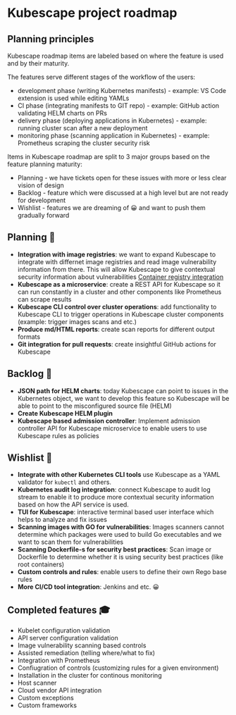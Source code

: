 # Kubescape project roadmap

## Planning principles

Kubescape roadmap items are labeled based on where the feature is used and by their maturity.

The features serve different stages of the workflow of the users:
* development phase (writing Kubernetes manifests) - example: VS Code extension is used while editing YAMLs
* CI phase (integrating manifests to GIT repo) - example: GitHub action validating HELM charts on PRs
* delivery phase (deploying applications in Kubernetes) - example: running cluster scan after a new deployment
* monitoring phase (scanning application in Kubernetes) - example: Prometheus scraping the cluster security risk 

Items in Kubescape roadmap are split to 3 major groups based on the feature planning maturity:

* Planning - we have tickets open for these issues with more or less clear vision of design
* Backlog  - feature which were discussed at a high level but are not ready for development 
* Wishlist -  features we are dreaming of 😀 and want to push them gradually forward 


## Planning 👷
* **Integration with image registries**: we want to expand Kubescape to integrate with differnet image registries and read image vulnerability information from there. This will allow Kubescape to give contextual security information about vulnerabilities [Container registry integration](/docs/proposals/container-image-vulnerability-adaptor.md)
* **Kubescape as a microservice**: create a REST API for Kubescape so it can run constantly in a cluster and other components like Prometheus can scrape results
* **Kubescape CLI control over cluster operations**: add functionality to Kubescape CLI to trigger operations in Kubescape cluster components (example: trigger images scans and etc.)
* **Produce md/HTML reports**: create scan reports for different output formats
* **Git integration for pull requests**: create insightful GitHub actions for Kubescape

## Backlog 📅
* **JSON path for HELM charts**: today Kubescape can point to issues in the Kubernetes object, we want to develop this feature so Kubescape will be able to point to the misconfigured source file (HELM)
* **Create Kubescape HELM plugin**
* **Kubescape based admission controller**: Implement admission controller API for Kubescape microservice to enable users to use Kubescape rules as policies

## Wishlist 💭
* **Integrate with other Kubernetes CLI tools** use Kubescape as a YAML validator for `kubectl` and others.
* **Kubernetes audit log integration**: connect Kubescape to audit log stream to enable it to produce more contextual security information based on how the API service is used.
* **TUI for Kubescape**: interactive terminal based user interface which helps to analyze and fix issues
* **Scanning images with GO for vulnerabilities**: Images scanners cannot determine which packages were used to build Go executables and we want to scan them for vulnerabilities
* **Scanning Dockerfile-s for security best practices**: Scan image or Dockerfile to determine whether it is using security best practices (like root containers)
* **Custom controls and rules**: enable users to define their own Rego base rules
* **More CI/CD tool integration**: Jenkins and etc. 😀


## Completed features 🎓
* Kubelet configuration validation 
* API server configuration validation
* Image vulnerability scanning based controls 
* Assisted remediation (telling where/what to fix)
* Integration with Prometheus
* Confiugration of controls (customizing rules for a given environment)
* Installation in the cluster for continous monitoring
* Host scanner 
* Cloud vendor API integration
* Custom exceptions
* Custom frameworks
